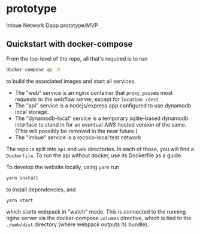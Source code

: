 # prototype

Imbue Network Dapp prototype/MVP

## Quickstart with docker-compose

From the top-level of the repo, all that's required is to run

```bash
docker-compose up -d
```

to build the associated images and start all services.

- The "web" service is an nginx container that `proxy_pass`es most requests to the webflow server, except for `location /dest`
- The "api" service is a nodejs/express app configured to use dynamodb local storage.
- The "dynamodb-local" service is a temporary sqlite-based dynamodb interface to stand in for an eventual AWS hosted version of the same. (This will possibly be removed in the near future.)
- The "imbue" service is a rococo-local test network

The repo is split into `api` and `web` directories. In each of those, you will find a `Dockerfile`. To run the api without docker, use its Dockerfile as a guide.

To develop the website locally, using `yarn` run 

```bash
yarn install
```
to install dependencies, and 

```bash
yarn start
```

which starts webpack in "watch" mode. This is connected to the running nginx server via the docker-compose `volumes` directive, which is tied to the `./web/dist` directory (where webpack outputs its bundle).

